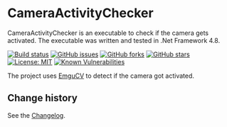 CameraActivityChecker
====================================

CameraActivityChecker is an executable to check if the camera gets activated.
The executable was written and tested in .Net Framework 4.8.

[![Build status](https://ci.appveyor.com/api/projects/status/5ldvb10jtf47fwqo?svg=true)](https://ci.appveyor.com/project/SeppPenner/cameraactivitychecker)
[![GitHub issues](https://img.shields.io/github/issues/SeppPenner/CameraActivityChecker.svg)](https://github.com/SeppPenner/CameraActivityChecker/issues)
[![GitHub forks](https://img.shields.io/github/forks/SeppPenner/CameraActivityChecker.svg)](https://github.com/SeppPenner/CameraActivityChecker/network)
[![GitHub stars](https://img.shields.io/github/stars/SeppPenner/CameraActivityChecker.svg)](https://github.com/SeppPenner/CameraActivityChecker/stargazers)
[![License: MIT](https://img.shields.io/badge/License-MIT-blue.svg)](https://raw.githubusercontent.com/SeppPenner/CameraActivityChecker/master/License.txt)
[![Known Vulnerabilities](https://snyk.io/test/github/SeppPenner/CameraActivityChecker/badge.svg)](https://snyk.io/test/github/SeppPenner/CameraActivityChecker)

The project uses [EmguCV](http://www.emgu.com/wiki/index.php/Main_Page) to detect if the camera got activated.

Change history
--------------

See the [Changelog](https://github.com/SeppPenner/CameraActivityChecker/blob/master/Changelog.md).